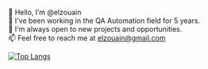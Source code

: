 
👋 Hello, I’m @elzouain <br>
💬 I've been working in the QA Automation field for 5 years. <br>
🔭 I'm always open to new projects and opportunities. <br>
📫 Feel free to reach me at elzouain@gmail.com

[![Top Langs](https://github-readme-stats.vercel.app/api/top-langs/?username=elzouain&layout=donut)](https://github.com/elzouain/github-readme-stats)
